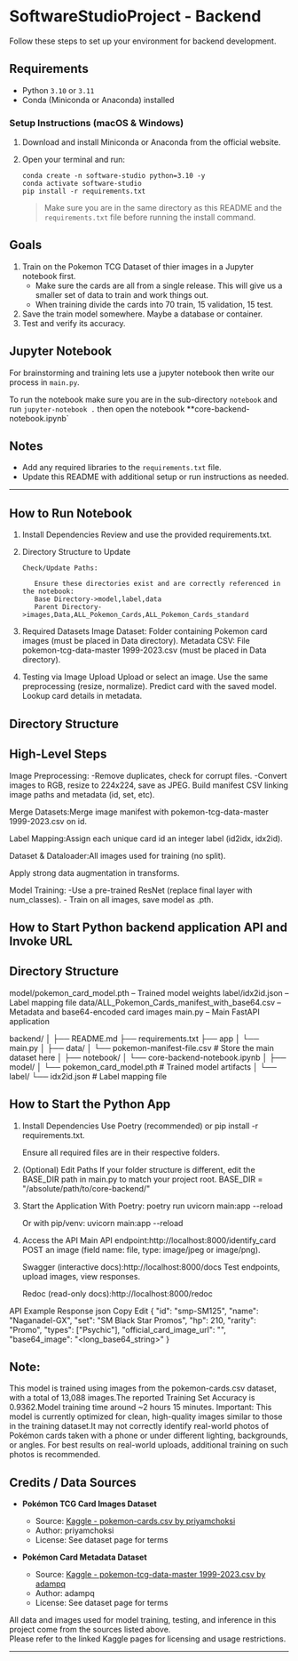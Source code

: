 # SoftwareStudioProject - Backend

Follow these steps to set up your environment for backend development.

## Requirements

- Python `3.10` or `3.11`
- Conda (Miniconda or Anaconda) installed

### Setup Instructions (macOS & Windows)

1. Download and install Miniconda or Anaconda from the official website.
2. Open your terminal and run:

   ```
   conda create -n software-studio python=3.10 -y
   conda activate software-studio
   pip install -r requirements.txt
   ```

   > Make sure you are in the same directory as this README and the `requirements.txt` file before running the install command.

## Goals

1. Train on the Pokemon TCG Dataset of thier images in a Jupyter notebook first.
   - Make sure the cards are all from a single release. This will give us a smaller set of data to train and work things out.
   - When training divide the cards into 70 train, 15 validation, 15 test.
2. Save the train model somewhere. Maybe a database or container.
3. Test and verify its accuracy. 

## Jupyter Notebook

For brainstorming and training lets use a jupyter notebook then write our process in `main.py`.

To run the notebook make sure you are in the sub-directory `notebook` and run `jupyter-notebook .` then open the notebook **core-backend-notebook.ipynb`

## Notes

- Add any required libraries to the `requirements.txt` file.
- Update this README with additional setup or run instructions as needed.


----------------------------------------------------------------------------------------------------------------------------------------------


## How to Run Notebook
  1. Install Dependencies
         Review and use the provided requirements.txt.

  2. Directory Structure to Update

         Check/Update Paths:

            Ensure these directories exist and are correctly referenced in the notebook:
            Base Directory->model,label,data
            Parent Directory->images,Data,ALL_Pokemon_Cards,ALL_Pokemon_Cards_standard

   3. Required Datasets
         Image Dataset: Folder containing Pokemon card images (must be placed in Data directory).
         Metadata CSV: File pokemon-tcg-data-master 1999-2023.csv (must be placed in Data directory).

   4. Testing via Image Upload
         Upload or select an image.
         Use the same preprocessing (resize, normalize).
         Predict card with the saved model.
         Lookup card details in metadata.

## Directory Structure

## High-Level Steps
   Image Preprocessing:
      -Remove duplicates, check for corrupt files.
      -Convert images to RGB, resize to 224x224, save as JPEG.
   Build manifest CSV linking image paths and metadata (id, set, etc).

   Merge Datasets:Merge image manifest with pokemon-tcg-data-master 1999-2023.csv on id.

   Label Mapping:Assign each unique card id an integer label (id2idx, idx2id).

   Dataset & Dataloader:All images used for training (no split).

   Apply strong data augmentation in transforms.

   Model Training:
      -Use a pre-trained ResNet (replace final layer with num_classes).
      - Train on all images, save model as .pth.

## How to Start Python backend application API and Invoke URL

## Directory Structure
   model/pokemon_card_model.pth – Trained model weights
   label/idx2id.json – Label mapping file
   data/ALL_Pokemon_Cards_manifest_with_base64.csv – Metadata and base64-encoded card images
   main.py – Main FastAPI application

   backend/
│
├── README.md
├── requirements.txt
├── app
│   └── main.py
│
├── data/
│   └── pokemon-manifest-file.csv       # Store the main dataset here
│
├── notebook/
│   └── core-backend-notebook.ipynb
│
├── model/
│   └── pokemon_card_model.pth     # Trained model artifacts
│
└── label/
    └── idx2id.json                # Label mapping file


## How to Start the Python App
   1. Install Dependencies
         Use Poetry (recommended) or pip install -r requirements.txt.

         Ensure all required files are in their respective folders.

   2. (Optional) Edit Paths
         If your folder structure is different, edit the BASE_DIR path in main.py to match your project root.
         BASE_DIR = "/absolute/path/to/core-backend/"

   3. Start the Application
         With Poetry:
         poetry run uvicorn main:app --reload
   
         Or with pip/venv:
         uvicorn main:app --reload

   4. Access the API
         Main API endpoint:http://localhost:8000/identify_card
         POST an image (field name: file, type: image/jpeg or image/png).

         Swagger (interactive docs):http://localhost:8000/docs
         Test endpoints, upload images, view responses.

         Redoc (read-only docs):http://localhost:8000/redoc

API Example Response
json
Copy
Edit
{
  "id": "smp-SM125",
  "name": "Naganadel-GX",
  "set": "SM Black Star Promos",
  "hp": 210,
  "rarity": "Promo",
  "types": ["Psychic"],
  "official_card_image_url": "",
  "base64_image": "<long_base64_string>"
}

## Note:
This model is trained using images from the pokemon-cards.csv dataset, with a total of 13,088 images.The reported Training Set Accuracy is 0.9362.Model training time around ~2 hours 15 minutes.
Important: This model is currently optimized for clean, high-quality images similar to those in the training dataset.It may not correctly identify real-world photos of Pokémon cards taken with a phone or under different lighting, backgrounds, or angles. For best results on real-world uploads, additional training on such photos is recommended.

## Credits / Data Sources

- **Pokémon TCG Card Images Dataset**
  - Source: [Kaggle - pokemon-cards.csv by priyamchoksi](https://www.kaggle.com/datasets/priyamchoksi/pokemon-cards)
  - Author: priyamchoksi
  - License: See dataset page for terms

- **Pokémon Card Metadata Dataset**
  - Source: [Kaggle - pokemon-tcg-data-master 1999-2023.csv by adampq](https://www.kaggle.com/datasets/adampq/pokemon-tcg-all-cards-1999-2023)
  - Author: adampq
  - License: See dataset page for terms

All data and images used for model training, testing, and inference in this project come from the sources listed above.  
Please refer to the linked Kaggle pages for licensing and usage restrictions.

----------------------------------------------------------------------------------------------------------------------------------------------